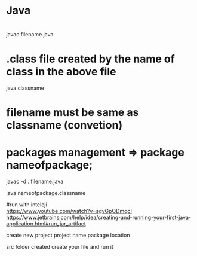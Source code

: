 # Java
#
javac filename.java

# .class file created by the name of class in the above file

java classname

# filename must be same as classname (convetion)

# packages management =>  package nameofpackage;

javac -d . filename.java

java nameofpackage.classname



#run with inteleji   
https://www.youtube.com/watch?v=sgvGpODmqcI
https://www.jetbrains.com/help/idea/creating-and-running-your-first-java-application.html#run_jar_artifact

create new project
project name
package location

src folder created create your file and run it




